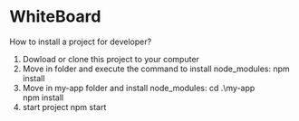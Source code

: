 # WhiteBoard
How to install a project for developer?
1. Dowload or clone this project to your computer
2. Move in folder and execute the command to install node_modules: 
  npm install
3. Move in my-app folder and install node_modules: 
  cd .\my-app\
  npm install
4. start project
  npm start
